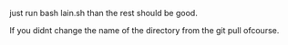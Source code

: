 just run bash lain.sh than the rest should be good.

If you didnt change the name of the directory from the git pull ofcourse.

